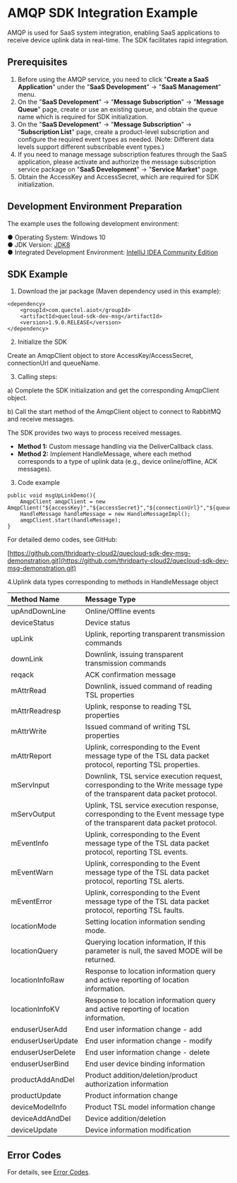 # AMQP SDK Integration Example

AMQP is used for SaaS system integration, enabling SaaS applications to receive device uplink data in real-time. The SDK facilitates rapid integration.

## Prerequisites

1. Before using the AMQP service, you need to click "**Create a SaaS Application**" under the "**SaaS Development**" -> "**SaaS Management**" menu.
2. On the "**SaaS Development**" -> "**Message Subscription**" -> "**Message Queue**" page, create or use an existing queue, and obtain the queue name which is required for SDK initialization.
3. On the "**SaaS Development**" -> "**Message Subscription**" -> "**Subscription List**" page, create a product-level subscription and configure the required event types as needed. (Note: Different data levels support different subscribable event types.)
4. If you need to manage message subscription features through the SaaS application, please activate and authorize the message subscription service package on "**SaaS Development**" -> "**Service Market**" page.
5. Obtain the AccessKey and AccessSecret, which are required for SDK initialization.

## **Development Environment Preparation**

The example uses the following development environment:

● Operating System: Windows 10<br />
● JDK Version: [JDK8](https://www.oracle.com/java/technologies/javase/javase-jdk8-downloads.html) <br />
● Integrated Development Environment: [IntelliJ IDEA Community Edition](https://www.jetbrains.com/idea/)

## **SDK Example**

1. Download the jar package (Maven dependency used in this example):

```
<dependency>
    <groupId>com.quectel.aiot</groupId>
    <artifactId>quecloud-sdk-dev-msg</artifactId>
    <version>1.9.0.RELEASE</version>
</dependency>
```

2. Initialize the SDK

Create an AmqpClient object to store AccessKey/AccessSecret, connectionUrl and queueName.

3. Calling steps:

a) Complete the SDK initialization and get the corresponding AmqpClient object.

b) Call the start method of the AmqpClient object to connect to RabbitMQ and receive messages.

The SDK provides two ways to process received messages. 

- **Method 1:** Custom message handling via the DeliverCallback class.
- **Method 2:** Implement HandleMessage, where each method corresponds to a type of uplink data (e.g., device online/offline, ACK messages).

3. Code example

```
public void msgUpLinkDemo(){
    AmqpClient amqpClient = new AmqpClient("${accessKey}","${accessSecret}","${connectionUrl}","${queueName}");
    HandleMessage handleMessage = new HandleMessageImpl();
    amqpClient.start(handleMessage);
}

```

For detailed demo codes, see GitHub:

[https://github.com/thridparty-cloud2/quecloud-sdk-dev-msg-demonstration.git](https://github.com/thridparty-cloud2/quecloud-sdk-dev-msg-demonstration.git)

4.Uplink data types corresponding to methods in HandleMessage object

| Method Name       | Message Type                                                 |
| :---------------- | :----------------------------------------------------------- |
| upAndDownLine     | Online/Offline events                                        |
| deviceStatus      | Device status                                                |
| upLink            | Uplink, reporting transparent transmission commands          |
| downLink          | Downlink, issuing transparent transmission commands          |
| reqack            | ACK confirmation message                                     |
| mAttrRead         | Downlink, issued command of reading TSL properties           |
| mAttrReadresp     | Uplink, response to reading TSL properties                   |
| mAttrWrite        | Issued command of writing TSL properties                     |
| mAttrReport       | Uplink, corresponding to the Event message type of the TSL data packet protocol, reporting TSL properties. |
| mServInput        | Downlink, TSL service execution request, corresponding to the Write message type of the transparent data packet protocol. |
| mServOutput       | Uplink, TSL service execution response, corresponding to the Event message type of the transparent data packet protocol. |
| mEventInfo        | Uplink, corresponding to the Event message type of the TSL data packet protocol, reporting TSL events. |
| mEventWarn        | Uplink, corresponding to the Event message type of the TSL data packet protocol, reporting TSL alerts. |
| mEventError       | Uplink, corresponding to the Event message type of the TSL data packet protocol, reporting TSL faults. |
| locationMode      | Setting location information sending mode.                   |
| locationQuery     | Querying location information, If this parameter is null, the saved MODE will be returned. |
| locationInfoRaw   | Response to location information query and active reporting of location information. |
| locationInfoKV    | Response to location information query and active reporting of location information. |
| enduserUserAdd    | End user information change - add                            |
| enduserUserUpdate | End user information change - modify                         |
| enduserUserDelete | End user information change - delete                         |
| enduserUserBind   | End user device binding information                          |
| productAddAndDel  | Product addition/deletion/product authorization information  |
| productUpdate     | Product information change                                   |
| deviceModelInfo   | Product TSL model information change                         |
| deviceAddAndDel   | Device addition/deletion                                     |
| deviceUpdate      | Device information modification                              |

## **Error Codes**

For details, see [Error Codes](/saasDevelop/errorCode).